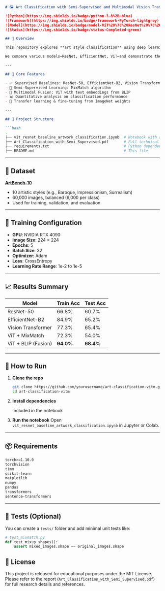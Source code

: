 
````markdown
# 🖼️ Art Classification with Semi-Supervised and Multimodal Vision Transformers

![Python](https://img.shields.io/badge/python-3.8%2B-blue)
![Framework](https://img.shields.io/badge/framework-PyTorch-lightgrey)
![Model](https://img.shields.io/badge/model-ViT%20%7C%20ResNet%20%7C%20BLIP-brightgreen)
![Status](https://img.shields.io/badge/status-Completed-green)

## 📌 Overview

This repository explores **art style classification** using deep learning techniques including **semi-supervised learning** with **MixMatch** and **multimodal learning** using **Vision Transformers + BLIP**. The project builds upon the **ArtBench-10** dataset, which contains 60,000 paintings across 10 balanced art styles.

We compare various models—ResNet, EfficientNet, ViT—and demonstrate the strong performance of multimodal fusion models for nuanced artistic understanding.

---

## 🧠 Core Features

- ✅ Supervised Baselines: ResNet-50, EfficientNet-B2, Vision Transformer (ViT)
- 🧪 Semi-Supervised Learning: MixMatch algorithm
- 🎨 Multimodal Fusion: ViT with text embeddings from BLIP
- 📊 Quantitative analysis on classification performance
- 🚀 Transfer learning & fine-tuning from ImageNet weights

---

## 📂 Project Structure

```bash
.
├── vit_resnet_baseline_artwork_classification.ipynb  # Notebook with all experiments
├── Art_Classification_with_Semi_Supervised.pdf       # Full technical report
├── requirements.txt                                  # Python dependencies
├── README.md                                         # This file
````

---

## 📁 Dataset

**[ArtBench-10](https://arxiv.org/abs/2206.11404)**

* 10 artistic styles (e.g., Baroque, Impressionism, Surrealism)
* 60,000 images, balanced (6,000 per class)
* Used for training, validation, and evaluation

---

## 🔧 Training Configuration

* **GPU**: NVIDIA RTX 4090
* **Image Size**: 224 × 224
* **Epochs**: 5
* **Batch Size**: 32
* **Optimizer**: Adam
* **Loss**: CrossEntropy
* **Learning Rate Range**: 1e-2 to 1e-5

---

## 📈 Results Summary

| Model               | Train Acc | Test Acc  |
| ------------------- | --------- | --------- |
| ResNet-50           | 66.8%     | 60.7%     |
| EfficientNet-B2     | 84.9%     | 65.2%     |
| Vision Transformer  | 77.3%     | 65.4%     |
| ViT + MixMatch      | 72.3%     | 54.0%     |
| ViT + BLIP (Fusion) | **94.0%** | **68.4%** |

---

## 🚀 How to Run

1. **Clone the repo**

   ```bash
   git clone https://github.com/yourusername/art-classification-vitm.git
   cd art-classification-vitm
   ```

2. **Install dependencies**

   Included in the notebook

3. **Run the notebook**
   Open `vit_resnet_baseline_artwork_classification.ipynb` in Jupyter or Colab.

---

## 📦 Requirements

```txt
torch>=1.10.0
torchvision
timm
scikit-learn
matplotlib
numpy
pandas
transformers
sentence-transformers
```

---

## 🧪 Tests (Optional)

You can create a `tests/` folder and add minimal unit tests like:

```python
# test_mixmatch.py
def test_mixup_shapes():
    assert mixed_images.shape == original_images.shape
```

## 📘 License

This project is released for educational purposes under the MIT License.
Please refer to the report (`Art_Classification_with_Semi_Supervised.pdf`) for full research details and references.

```
